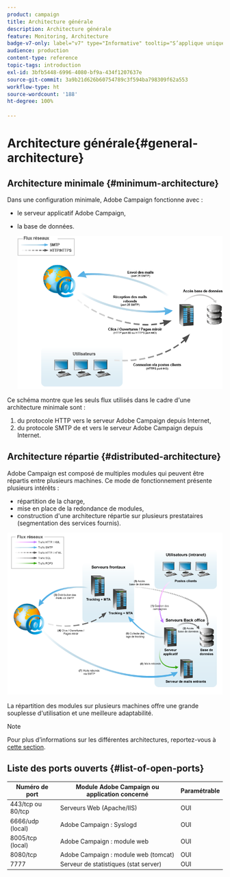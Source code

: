 ```yaml
---
product: campaign
title: Architecture générale
description: Architecture générale
feature: Monitoring, Architecture
badge-v7-only: label="v7" type="Informative" tooltip="S’applique uniquement à Campaign Classic v7"
audience: production
content-type: reference
topic-tags: introduction
exl-id: 3bfb5448-6996-4080-bf9a-434f1207637e
source-git-commit: 3a9b21d626b60754789c3f594ba798309f62a553
workflow-type: ht
source-wordcount: '188'
ht-degree: 100%

---
```


# Architecture générale{#general-architecture}



## Architecture minimale {#minimum-architecture}

Dans une configuration minimale, Adobe Campaign fonctionne avec :

* le serveur applicatif Adobe Campaign,
* la base de données.

  ![](assets/formation_exploitation.png)

Ce schéma montre que les seuls flux utilisés dans le cadre d&#39;une architecture minimale sont :

1. du protocole HTTP vers le serveur Adobe Campaign depuis Internet,
1. du protocole SMTP de et vers le serveur Adobe Campaign depuis Internet.

## Architecture répartie {#distributed-architecture}

Adobe Campaign est composé de multiples modules qui peuvent être répartis entre plusieurs machines. Ce mode de fonctionnement présente plusieurs intérêts :

* répartition de la charge,
* mise en place de la redondance de modules,
* construction d&#39;une architecture répartie sur plusieurs prestataires (segmentation des services fournis).

![](assets/architecturerepartie.png)

La répartition des modules sur plusieurs machines offre une grande souplesse d&#39;utilisation et une meilleure adaptabilité.

>[!NOTE]
>
>Pour plus d’informations sur les différentes architectures, reportez-vous à [cette section](../../installation/using/general-architecture.md).

## Liste des ports ouverts {#list-of-open-ports}

| Numéro de port | Module Adobe Campaign ou application concerné | Paramétrable |
|---|---|---|
| 443/tcp ou 80/tcp | Serveurs Web (Apache/IIS) | OUI |
| 6666/udp (local) | Adobe Campaign : Syslogd | OUI |
| 8005/tcp (local) | Adobe Campaign : module web | OUI |
| 8080/tcp | Adobe Campaign : module web (tomcat) | OUI |
| 7777 | Serveur de statistiques (stat server) | OUI |
